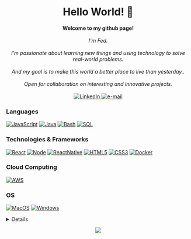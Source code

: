 <h1 align="center">Hello World! 👋</h1>

<p align="center">
    <b>Welcome to my github page!</b><br><br>
    <i>
        I'm Fed.<br><br>
I'm passionate about learning new things and using technology to solve real-world problems. <br><br>
And my goal is to make this world a better place to live than yesterday.. <br><br>
Open for collaboration on interesting and innovative projects.<br>
</i><br>
<a href="https://www.linkedin.com/in/bedevfed/">
<img src="https://img.shields.io/badge/LinkedIn-blue?style=flat-square&logo=linkedin" alt="LinkedIn">
</a>
<a href="mailto:bedevfed@gmail.com">
<img src="https://img.shields.io/badge/Email-blue?style=flat-square&logo=gmail&logoColor=white" alt="e-mail">
</a>
</p>

### Languages

[![JavaScript](https://img.shields.io/badge/javascript-black?style=for-the-badge&logo=javascript)](https://github.com/summerfed)
[![Java](https://img.shields.io/badge/java-black?style=for-the-badge&logo=openjdk)](https://github.com/summerfed)
[![Bash](https://img.shields.io/badge/bash-black?style=for-the-badge&logo=gnu-bash&logoColor=white)](https://github.com/summerfed)
[![SQL](https://img.shields.io/badge/sql-black?style=for-the-badge&logo=mysql)](https://github.com/summerfed)

### Technologies & Frameworks

[![React](https://img.shields.io/badge/react-black?style=for-the-badge&logo=react)](https://github.com/summerfed)
[![Node](https://img.shields.io/badge/Node.js-black?style=for-the-badge&logo=node.js&logoColor=43853D)](https://github.com/summerfed)
[![ReactNative](https://img.shields.io/badge/React_Native-black?style=for-the-badge&logo=react&logoColor=61DAFB)](https://github.com/summerfed)
[![HTML5](https://img.shields.io/badge/html5-black?style=for-the-badge&logo=html5)](https://github.com/summerfed)
[![CSS3](https://img.shields.io/badge/css3-black?style=for-the-badge&logo=css3)](https://github.com/summerfed)
[![Docker](https://img.shields.io/badge/docker-black?style=for-the-badge&logo=docker)](https://github.com/summerfed)

### Cloud Computing

[![AWS](https://img.shields.io/badge/Amazon_AWS-black?style=for-the-badge&logo=amazon-aws&logoColor=FF9900)](https://github.com/summerfed)

### OS

[![MacOS](https://img.shields.io/badge/mac%20os-000000?style=for-the-badge&logo=apple&logoColor=white)](https://github.com/summerfed)
[![Windows](https://img.shields.io/badge/Windows-black?style=for-the-badge&logo=Windows)](https://github.com/summerfed)

<details>
<p align="center">
  <a href="https://github.com/summerfed">
    <img src="http://github-profile-summary-cards.vercel.app/api/cards/profile-details?username=summerfed&theme=transparent" />
  </a>
  <a href="https://github.com/summerfed">
    <img src="https://github-readme-streak-stats.herokuapp.com/?user=summerfed&hide_border=true&card_width=338&theme=transparent" />
  </a>
  <a href="https://github.com/summerfed">
    <img src="http://github-profile-summary-cards.vercel.app/api/cards/stats?username=summerfed&theme=transparent" />
  </a>
  <a href="https://github.com/summerfed">
    <img src="https://github-readme-stats.vercel.app/api/top-langs/?username=summerfed&langs_count=10&exclude_repo=&hide=jupyter%20notebook,vim%20script,cmake,makefile,batchfile,emacs%20lisp,css,html&layout=default&card_width=699&hide_border=true&theme=transparent" />
  </a>
</p>
</details>

<p align="center">
  <a href="https://github.com/summerfed">
    <img src="https://komarev.com/ghpvc/?username=summerfed&color=blue&style=flat)" />
  </a>
</p>
